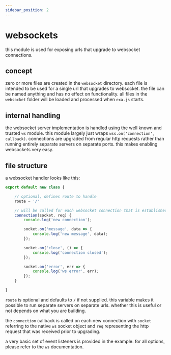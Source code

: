 ```yaml
---
sidebar_position: 2
---
```


# websockets

this module is used for exposing urls that upgrade to websocket connections.

## concept

zero or more files are created in the `websocket` directory. each file is intended to be used for a single url that upgrades to websocket. the file can be named anything and has no effect on functionality. all files in the `websocket` folder will be loaded and processed when `exa.js` starts.

## internal handling

the websocket server implementation is handled using the well known and trusted `ws` module. this module largely just wraps `wss.on('connection', callback)`. connections are upgraded from regular http requests rather than running entirely separate servers on separate ports. this makes enabling websockets very easy.

## file structure

a websocket handler looks like this:

```js title="websocket/handler.js"
export default new class {

    // optional, defines route to handle
    route = '/'

    // will be called for each websocket connection that is established
    connection(socket, req) {
        console.log('new connection');

        socket.on('message', data => {
            console.log('new message', data);
        });

        socket.on('close', () => {
            console.log('connection closed');
        });

        socket.on('error', err => {
            console.log('ws error', err);
        });
    }

}
```

`route` is optional and defaults to `/` if not supplied. this variable makes it possible to run separate servers on separate urls. whether this is useful or not depends on what you are building.

the `connection` callback is called on each new connection with `socket` referring to the native `ws` socket object and `req` representing the http request that was received prior to upgrading.

a very basic set of event listeners is provided in the example. for all options, please refer to the `ws` documentation.
